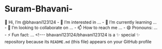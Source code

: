 # Suram-Bhavani-
 👋 Hi, I’m @bhavani123124 - 👀 I’m interested in ... - 🌱 I’m currently learning ... - 💞️ I’m looking to collaborate on ... - 📫 How to reach me ... - 😄 Pronouns: ... - ⚡ Fun fact: ...  &lt;!--- bhavani123124/bhavani123124 is a ✨ special ✨ repository because its `README.md` (this file) appears on your GitHub profile
